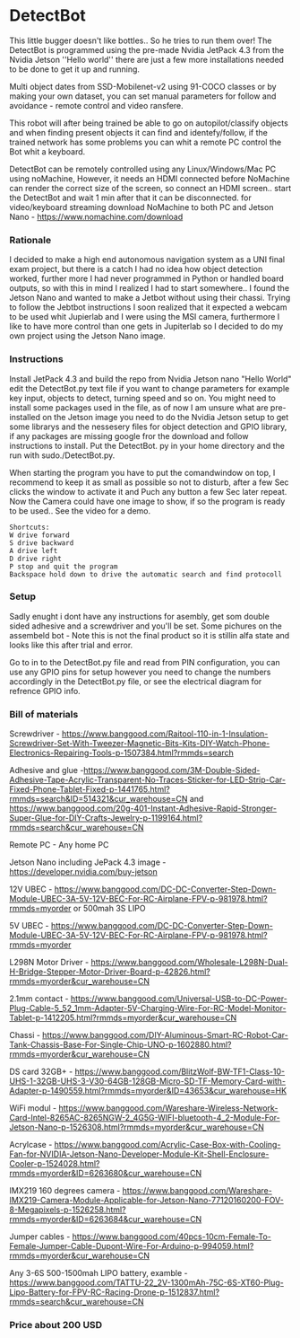 # DetectBot
This little bugger doesn't like bottles.. So he tries to run them over!
The DetectBot is programmed using the pre-made Nvidia JetPack 4.3 from the Nvidia Jetson ''Hello world'' there are just a few more installations needed to be done to get it up and running.


Multi object dates from SSD-Mobilenet-v2 using 91-COCO classes or by making your own dataset, you can set manual parameters for follow and avoidance - remote control and video ransfere.


This robot will after being trained be able to go on autopilot/classify objects and when finding present objects it can find and identefy/follow, if the trained network has some problems you can whit a remote PC control the Bot whit a keyboard.


DetectBot can be remotely controlled using any Linux/Windows/Mac PC using noMachine, However, it needs an HDMI connected before NoMachine can render the correct size of the screen, so connect an HDMI screen.. start the DetectBot and wait 1 min after that it can be disconnected.
for video/keyboard streaming download NoMachine to both PC and Jetson Nano - https://www.nomachine.com/download

### Rationale
I decided to make a high end autonomous navigation system as a UNI final exam project, but there is a catch I had no idea how object detection worked, further more I had never programmed in Python or handled board outputs, so with this in mind I realized I had to start somewhere.. I found the Jetson Nano and wanted to make a Jetbot without using their chassi.
Trying to follow the Jebtbot instructions I soon realized that it expected a webcam to be used whit Jupierlab and I were using the MSI camera, furthermore I like to have more control than one gets in Jupiterlab so I decided to do my own project using the Jetson Nano image.

### Instructions
Install JetPack 4.3 and build the repo from Nvidia Jetson nano "Hello World" edit the DetectBot.py text file if you want to change parameters for example key input, objects to detect, turning speed and so on.
You might need to install some packages used in the file, as of now I am unsure what are pre-installed on the Jetson image you need to do the Nvidia Jetson setup to get some librarys and the nessesery files for object detection and GPIO library, if any packages are missing google fror the download and follow instructions to install.
Put the DetectBot. py in your home directory and the run with sudo./DetectBot.py.

When starting the program you have to put the comandwindow on top, I recommend to keep it as small as possible so not to disturb, after a few Sec clicks the window to activate it and Puch any button a few Sec later repeat.
Now the Camera could have one image to show, if so the program is ready to be used.. See the video for a demo.

	Shortcuts:
	W drive forward
	S drive backward
	A drive left
	D drive right
	P stop and quit the program
	Backspace hold down to drive the automatic search and find protocoll

### Setup
Sadly enught i dont have any instructions for asembly, get som double sided adhesive and a screwdriver and you'll be set. Some pichures on the assembeld bot - Note this is not the final product so it is stillin alfa state and looks like this after trial and error.

Go to in to the DetectBot.py file and read from PIN configuration, you can use any GPIO pins for setup however you need to change the numbers accordingly in the DetectBot.py file, or see the electrical diagram for refrence GPIO info.

### Bill of materials

Screwdriver - https://www.banggood.com/Raitool-110-in-1-Insulation-Screwdriver-Set-With-Tweezer-Magnetic-Bits-Kits-DIY-Watch-Phone-Electronics-Repairing-Tools-p-1507384.html?rmmds=search

Adhesive and glue -https://www.banggood.com/3M-Double-Sided-Adhesive-Tape-Acrylic-Transparent-No-Traces-Sticker-for-LED-Strip-Car-Fixed-Phone-Tablet-Fixed-p-1441765.html?rmmds=search&ID=514321&cur_warehouse=CN and https://www.banggood.com/20g-401-Instant-Adhesive-Rapid-Stronger-Super-Glue-for-DIY-Crafts-Jewelry-p-1199164.html?rmmds=search&cur_warehouse=CN

Remote PC - Any home PC

Jetson Nano including JePack 4.3 image - https://developer.nvidia.com/buy-jetson

12V UBEC - https://www.banggood.com/DC-DC-Converter-Step-Down-Module-UBEC-3A-5V-12V-BEC-For-RC-Airplane-FPV-p-981978.html?rmmds=myorder or 500mah 3S LIPO

5V UBEC - https://www.banggood.com/DC-DC-Converter-Step-Down-Module-UBEC-3A-5V-12V-BEC-For-RC-Airplane-FPV-p-981978.html?rmmds=myorder

L298N Motor Driver - https://www.banggood.com/Wholesale-L298N-Dual-H-Bridge-Stepper-Motor-Driver-Board-p-42826.html?rmmds=myorder&cur_warehouse=CN

2.1mm contact - https://www.banggood.com/Universal-USB-to-DC-Power-Plug-Cable-5_52_1mm-Adapter-5V-Charging-Wire-For-RC-Model-Monitor-Tablet-p-1412205.html?rmmds=myorder&cur_warehouse=CN

Chassi - https://www.banggood.com/DIY-Aluminous-Smart-RC-Robot-Car-Tank-Chassis-Base-For-Single-Chip-UNO-p-1602880.html?rmmds=myorder&cur_warehouse=CN

DS card 32GB+ - https://www.banggood.com/BlitzWolf-BW-TF1-Class-10-UHS-1-32GB-UHS-3-V30-64GB-128GB-Micro-SD-TF-Memory-Card-with-Adapter-p-1490559.html?rmmds=myorder&ID=43653&cur_warehouse=HK

WiFi modul - https://www.banggood.com/Wareshare-Wireless-Network-Card-Intel-8265AC-8265NGW-2_4G5G-WIFI-bluetooth-4_2-Module-For-Jetson-Nano-p-1526308.html?rmmds=myorder&cur_warehouse=CN

Acrylcase - https://www.banggood.com/Acrylic-Case-Box-with-Cooling-Fan-for-NVIDIA-Jetson-Nano-Developer-Module-Kit-Shell-Enclosure-Cooler-p-1524028.html?rmmds=myorder&ID=6263680&cur_warehouse=CN

IMX219 160 degrees camera - https://www.banggood.com/Wareshare-IMX219-Camera-Module-Applicable-for-Jetson-Nano-77120160200-FOV-8-Megapixels-p-1526258.html?rmmds=myorder&ID=6263684&cur_warehouse=CN

Jumper cables - https://www.banggood.com/40pcs-10cm-Female-To-Female-Jumper-Cable-Dupont-Wire-For-Arduino-p-994059.html?rmmds=myorder&cur_warehouse=CN

Any 3-6S 500-1500mah LIPO battery, examble - https://www.banggood.com/TATTU-22_2V-1300mAh-75C-6S-XT60-Plug-Lipo-Battery-for-FPV-RC-Racing-Drone-p-1512837.html?rmmds=search&cur_warehouse=CN

### Price about 200 USD
